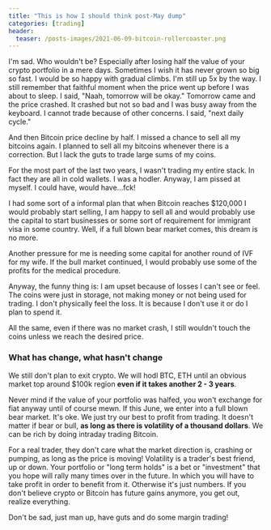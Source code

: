 ```yaml
---
title: "This is how I should think post-May dump"
categories: [trading]
header:
  teaser: /posts-images/2021-06-09-bitcoin-rollercoaster.png
---
```


I'm sad. Who wouldn't be? Especially after losing half the value of your crypto portfolio in a mere days. Sometimes I wish it has never grown so big so fast. 
I would be so happy with gradual climbs.  I'm still up 5x by the way. I still remember that faithful moment when the price went up before I was about to sleep. 
I said, "Naah, tomorrow will be okay." Tomorrow came and the price crashed. It crashed but not so bad and I was busy away from the keyboard. I cannot trade 
because of other concerns. I said, "next daily cycle."

And then Bitcoin price decline by half. I missed a chance to sell all my bitcoins again. I planned to sell all my bitcoins whenever there is a correction. But
I lack the guts to trade large sums of my coins.

For the most part of the last two years, I wasn't trading my entire stack. In fact they are all in cold wallets. I was a hodler. Anyway, I am pissed at myself.
I could have, would have...fck!

I had some sort of a informal plan that when Bitcoin reaches $120,000 I would probably start selling, I am happy to sell all and would probably use the capital 
to start businesses or some sort of requirement for immigrant visa in some country. Well, if a full blown bear market comes, this dream is no more.

Another pressure for me is needing some capital for another round of IVF for my wife. If the bull market continued, I would probably use some of the profits for
the medical procedure.

Anyway, the funny thing is: I am upset because of losses I can't see or feel. The coins were just in storage, not making money or not being used for trading. I 
don't physically feel the loss. It is because I don't use it or do I plan to spend it.

All the same, even if there was no market crash, I still  wouldn't touch the coins unless we reach the desired price.

### What has change, what hasn't change

We still don't plan to exit crypto. We will hodl BTC, ETH until an obvious market top around $100k region **even if it takes another 2 - 3 years**.

Never mind if the value of your portfolio was halfed, you won't exchange for fiat anyway until of course mewn. If this June, we enter into a full blown
bear market. It's oke. We just try our best to profit from trading. It doesn't matter if bear or bull, **as long as there is volatility of a thousand dollars**.
We can be rich by doing intraday trading Bitcoin.

For a real trader, they don't care what the market direction is, crashing or pumping, as long as the price is moving! Volatility is a trader's best friend, up or
down. Your portfolio or "long term holds" is a bet or "investment" that you hope will rally many times over in the future. In which you will have to take 
profit in order to benefit from it. Otherwise it's just numbers. If you don't believe crypto or Bitcoin has future gains anymore, you get out, realize 
everything. 

Don't be sad, just man up, have guts and do some margin trading!
